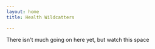 ```yaml
---
layout: home
title: Health Wildcatters

---
```

There isn't much going on here yet, but watch this space